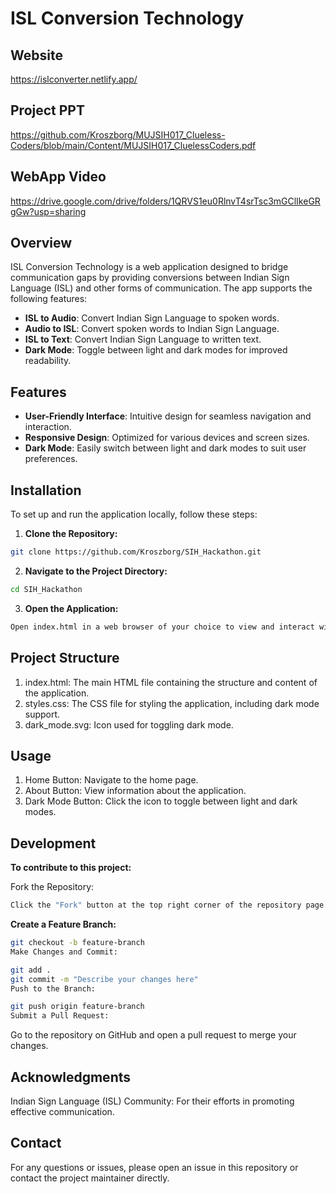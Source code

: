 # ISL Conversion Technology

## Website

<https://islconverter.netlify.app/>

## Project PPT

<https://github.com/Kroszborg/MUJSIH017_Clueless-Coders/blob/main/Content/MUJSIH017_CluelessCoders.pdf>

## WebApp Video

<https://drive.google.com/drive/folders/1QRVS1eu0RlnvT4srTsc3mGClIkeGRgGw?usp=sharing>

## Overview

ISL Conversion Technology is a web application designed to bridge communication gaps by providing conversions between Indian Sign Language (ISL) and other forms of communication. The app supports the following features:

- **ISL to Audio**: Convert Indian Sign Language to spoken words.
- **Audio to ISL**: Convert spoken words to Indian Sign Language.
- **ISL to Text**: Convert Indian Sign Language to written text.
- **Dark Mode**: Toggle between light and dark modes for improved readability.

## Features

- **User-Friendly Interface**: Intuitive design for seamless navigation and interaction.
- **Responsive Design**: Optimized for various devices and screen sizes.
- **Dark Mode**: Easily switch between light and dark modes to suit user preferences.

## Installation

To set up and run the application locally, follow these steps:

1. **Clone the Repository:**

 ```bash
git clone https://github.com/Kroszborg/SIH_Hackathon.git
 ```

2. **Navigate to the Project Directory:**

 ```bash
cd SIH_Hackathon
 ```

3. **Open the Application:**

```bash
Open index.html in a web browser of your choice to view and interact with the application.
```

## Project Structure

1. index.html: The main HTML file containing the structure and content of the application.
2. styles.css: The CSS file for styling the application, including dark mode support.
3. dark_mode.svg: Icon used for toggling dark mode.

## Usage

1. Home Button: Navigate to the home page.
2. About Button: View information about the application.
3. Dark Mode Button: Click the icon to toggle between light and dark modes.

## Development

**To contribute to this project:**

Fork the Repository:

```bash
Click the "Fork" button at the top right corner of the repository page.
```

**Create a Feature Branch:**

```bash
git checkout -b feature-branch
Make Changes and Commit:
```

```bash
git add .
git commit -m "Describe your changes here"
Push to the Branch:
```

```bash
git push origin feature-branch
Submit a Pull Request:
```

Go to the repository on GitHub and open a pull request to merge your changes.

## Acknowledgments

Indian Sign Language (ISL) Community: For their efforts in promoting effective communication.

## Contact

For any questions or issues, please open an issue in this repository or contact the project maintainer directly.
